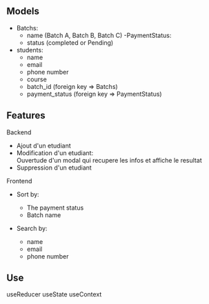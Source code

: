 ## Models

- Batchs:
    - name (Batch A, Batch B, Batch C)
-PaymentStatus:
    - status (completed or Pending)   
- students: 
    - name 
    - email 
    - phone number
    - course
    - batch_id (foreign key => Batchs)
    - payment_status (foreign key => PaymentStatus)

## Features

Backend
- Ajout d'un etudiant
- Modification d'un etudiant:  
    Ouvertude d'un modal qui recupere les infos et affiche le resultat
- Suppression d'un etudiant

Frontend
- Sort by:
    - The payment status
    - Batch name

- Search by:
    - name
    - email
    - phone number

## Use

useReducer
useState
useContext